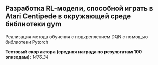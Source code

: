 ## Разработка RL-модели, способной играть в Atari Centipede в окружающей среде библиотеки gym

Реализация метода обучения с подкреплением DQN с помощью библиотеки Pytorch

**Тестовый скор актора (средняя награда по результатам 100 эпизодам):** *1476.34*